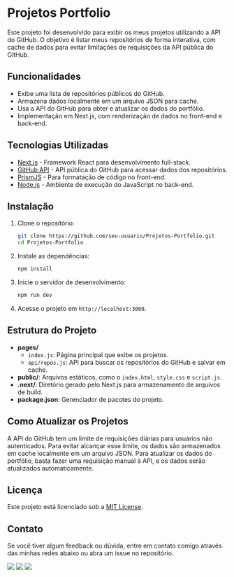 
# Projetos Portfolio

Este projeto foi desenvolvido para exibir os meus projetos utilizando a API do GitHub. O objetivo é listar meus repositórios de forma interativa, com cache de dados para evitar limitações de requisições da API pública do GitHub.

## Funcionalidades

- Exibe uma lista de repositórios públicos do GitHub.
- Armazena dados localmente em um arquivo JSON para cache.
- Usa a API do GitHub para obter e atualizar os dados do portfólio.
- Implementação em Next.js, com renderização de dados no front-end e back-end.

## Tecnologias Utilizadas

- [Next.js](https://nextjs.org/) - Framework React para desenvolvimento full-stack.
- [GitHub API](https://developer.github.com/v3/) - API pública do GitHub para acessar dados dos repositórios.
- [PrismJS](https://prismjs.com/) - Para formatação de código no front-end.
- [Node.js](https://nodejs.org/) - Ambiente de execução do JavaScript no back-end.

## Instalação

1. Clone o repositório:

   ```bash
   git clone https://github.com/seu-usuario/Projetos-Portfolio.git
   cd Projetos-Portfolio
   ```

2. Instale as dependências:

   ```bash
   npm install
   ```

3. Inicie o servidor de desenvolvimento:

   ```bash
   npm run dev
   ```

4. Acesse o projeto em `http://localhost:3000`.

## Estrutura do Projeto

- **pages/**
  - `index.js`: Página principal que exibe os projetos.
  - `api/repos.js`: API para buscar os repositórios do GitHub e salvar em cache.
- **public/**: Arquivos estáticos, como o `index.html`, `style.css` e `script.js`.
- **.next/**: Diretório gerado pelo Next.js para armazenamento de arquivos de build.
- **package.json**: Gerenciador de pacotes do projeto.

## Como Atualizar os Projetos

A API do GitHub tem um limite de requisições diárias para usuários não autenticados. Para evitar alcançar esse limite, os dados são armazenados em cache localmente em um arquivo JSON. Para atualizar os dados do portfólio, basta fazer uma requisição manual à API, e os dados serão atualizados automaticamente.

## Licença

Este projeto está licenciado sob a [MIT License](LICENSE).

## Contato

Se você tiver algum feedback ou dúvida, entre em contato comigo através das minhas redes abaixo ou abra um issue no repositório.

<div>
    <a href="https://www.linkedin.com/in/jbjunior03/" target="_blank"><img src="https://img.shields.io/badge/linkedin-%2300acee.svg?color=405DE6&style=for-the-badge&logo=linkedin&logoColor=white" /></a>
    <a href="mailto:joaob.dev@gmail.com"><img src="https://img.shields.io/badge/-Gmail-405DE6?style=for-the-badge&logo=gmail&logoColor=white" target="_blank"></a>
    <a href="https://instagram.com/joaob.dev" target="_blank"><img src="https://img.shields.io/badge/instagram-%ff5851db.svg?color=405DE6&style=for-the-badge&logo=instagram&logoColor=white" /></a>
</div>


